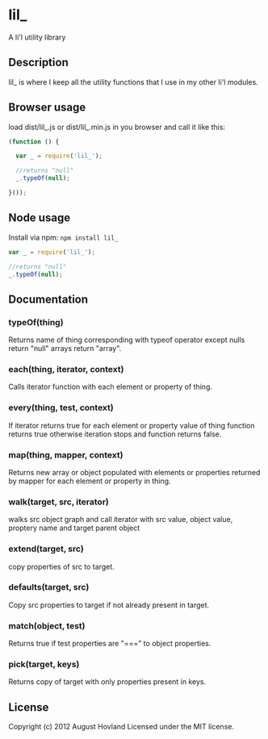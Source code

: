 # lil_

A li'l utility library

## Description

lil_ is where I keep all the utility functions that I use in my other li'l modules.

## Browser usage

load dist/lil_.js or dist/lil_.min.js in you browser and call it like this:

```javascript
(function () {

  var _ = require('lil_');

  //returns "null"
  _.typeOf(null);

}());
```

## Node usage

Install via npm: `npm install lil_`

```javascript
var _ = require('lil_');

//returns "null"
_.typeOf(null); 
```

## Documentation

### typeOf(thing)

Returns name of thing corresponding with typeof operator except nulls return "null" arrays return "array".

### each(thing, iterator, context)

Calls iterator function with each element or property of thing.

### every(thing, test, context)

If iterator returns true for each element or property value of thing function returns true otherwise iteration stops and function returns false.

### map(thing, mapper, context)

Returns new array or object populated with elements or properties returned by mapper for each element or property in thing.

### walk(target, src, iterator)

walks src object graph and call iterator with src value, object value, proptery name and target parent object

### extend(target, src)

copy properties of src to target.

### defaults(target, src)

Copy src properties to target if not already present in target.

### match(object, test)

Returns true if test properties are "===" to object properties.

### pick(target, keys)

Returns copy of target with only properties present in keys.

## License
Copyright (c) 2012 August Hovland
Licensed under the MIT license.

